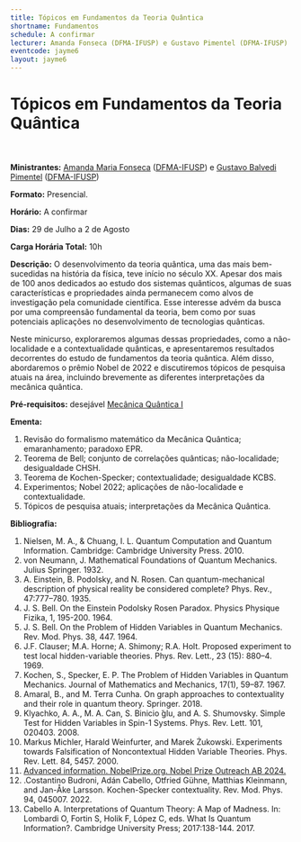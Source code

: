 ```yaml
---
title: Tópicos em Fundamentos da Teoria Quântica
shortname: Fundamentos
schedule: A confirmar
lecturer: Amanda Fonseca (DFMA-IFUSP) e Gustavo Pimentel (DFMA-IFUSP)
eventcode: jayme6
layout: jayme6
---
```

# Tópicos em Fundamentos da Teoria Quântica <br><br>

**Ministrantes:** [Amanda Maria Fonseca](http://lattes.cnpq.br/4770337801107271) ([DFMA-IFUSP](http://portal.if.usp.br/ifusp/)) e [Gustavo Balvedi Pimentel](http://lattes.cnpq.br/8151501103211823) ([DFMA-IFUSP](http://portal.if.usp.br/ifusp/))

**Formato:** Presencial.

**Horário:** A confirmar

**Dias:** 29 de Julho a 2 de Agosto

**Carga Horária Total:** 10h

**Descrição:** O desenvolvimento da teoria quântica, uma das mais bem-sucedidas na história da física, teve início no século XX. Apesar dos mais de 100 anos dedicados ao estudo dos sistemas quânticos, algumas de suas características e propriedades ainda permanecem como alvos de investigação pela comunidade científica. Esse interesse advém da busca por uma compreensão fundamental da teoria, bem como por suas potenciais aplicações no desenvolvimento de tecnologias quânticas.

Neste minicurso, exploraremos algumas dessas propriedades, como a não-localidade e a contextualidade quânticas, e apresentaremos resultados decorrentes do estudo de fundamentos da teoria quântica. Além disso, abordaremos o prêmio Nobel de 2022 e discutiremos tópicos de pesquisa atuais na área, incluindo brevemente as diferentes interpretações da mecânica quântica. 

**Pré-requisitos:** desejável [Mecânica Quântica I](https://uspdigital.usp.br/jupiterweb/obterDisciplina?sgldis=4300403&verdis=1)

**Ementa:** 

1. Revisão do formalismo matemático da Mecânica Quântica; emaranhamento; paradoxo EPR. 
2. Teorema de Bell; conjunto de correlações quânticas; não-localidade; desigualdade CHSH. 
3. Teorema de Kochen-Specker; contextualidade; desigualdade KCBS.
4. Experimentos; Nobel 2022; aplicações de não-localidade e contextualidade. 
5. Tópicos de pesquisa atuais; interpretações da Mecânica Quântica.

**Bibliografia:**

1. Nielsen, M. A., & Chuang, I. L. Quantum Computation and Quantum Information. Cambridge: Cambridge University Press. 2010.
2. von Neumann, J. Mathematical Foundations of Quantum Mechanics. Julius Springer. 1932.
3. A. Einstein, B. Podolsky, and N. Rosen. Can quantum-mechanical description of physical reality be considered complete? Phys. Rev., 47:777–780. 1935.
4. J. S. Bell. On the Einstein Podolsky Rosen Paradox. Physics Physique Fizika, 1, 195-200. 1964.
5. J. S. Bell. On the Problem of Hidden Variables in Quantum Mechanics. Rev. Mod. Phys. 38, 447. 1964.
6. J.F. Clauser; M.A. Horne; A. Shimony; R.A. Holt. Proposed experiment to test local hidden-variable theories. Phys. Rev. Lett., 23 (15): 880–4. 1969.
7. Kochen, S., Specker, E. P. The Problem of Hidden Variables in Quantum Mechanics. Journal of Mathematics and Mechanics, 17(1), 59–87. 1967.
8. Amaral, B., and M. Terra Cunha. On graph approaches to contextuality and their role in quantum theory. Springer. 2018.
9. Klyachko, A. A., M. A. Can, S. Binicio ̆glu, and A. S. Shumovsky. Simple Test for Hidden Variables in Spin-1 Systems. Phys. Rev. Lett. 101, 020403. 2008.
10. Markus Michler, Harald Weinfurter, and Marek Żukowski. Experiments towards Falsification of Noncontextual Hidden Variable Theories. Phys. Rev. Lett. 84, 5457. 2000.
11. [Advanced information. NobelPrize.org. Nobel Prize Outreach AB 2024.](https://www.nobelprize.org/prizes/physics/2022/advanced-information/)
12. .Costantino Budroni, Adán Cabello, Otfried Gühne, Matthias Kleinmann, and Jan-Åke Larsson. Kochen-Specker contextuality. Rev. Mod. Phys. 94, 045007. 2022. 
13. Cabello A. Interpretations of Quantum Theory: A Map of Madness. In: Lombardi O, Fortin S, Holik F, López C, eds. What Is Quantum Information?. Cambridge University Press; 2017:138-144. 2017.
